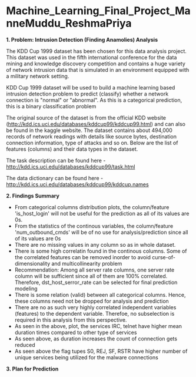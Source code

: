 # Machine_Learning_Final_Project_ManneMuddu_ReshmaPriya


**1. Problem: Intrusion Detection (Finding Anamolies) Analysis**

The KDD Cup 1999 dataset has been chosen for this data analysis project. This dataset was used in the fifth international conference for the data mining and knowledge discovery competition and contains a huge variety of network intrusion data that is simulated in an environment equipped with a military network setting.

KDD Cup 1999 dataset will be used to build a machine learning based intrusion detection problem to predict (classify) whether a network connection is "normal" or "abnormal". As this is a categorical prediction, this is a binary classification problem

The original source of the dataset is from the official KDD website (http://kdd.ics.uci.edu/databases/kddcup99/kddcup99.html) and can also be found in the kaggle website. The dataset contains about 494,000 records of network readings with details like source bytes, destination connection information, type of attacks and so on. Below are the list of features (columns) and their data types in the dataset.

The task description can be found here - http://kdd.ics.uci.edu/databases/kddcup99/task.html

The data dictionary can be found here - http://kdd.ics.uci.edu/databases/kddcup99/kddcup.names

**2. Findings Summary**

- From categorical columns distribution plots, the column/feature 'is_host_login' will not be useful for the prediction as all of its values are 0s.
- From the statistics of the continous variables, the column/feature 'num_outbound_cmds' will be of no use for analysis/prediction since all of its values are 0s
- There are no missing values in any column so as in whole dataset.
- There is some high correlatin found in the continous columns. Some of the correlated features can be removed inorder to avoid curse-of-dimensionality and multicollinearity problem
- Recommendation: Among all server rate columns, one server rate column will be sufficient since all of them are 100% correlated. Therefore, dst_host_serror_rate can be selected for final prediction modeling
- There is some relation (valid) between all categorical columns. Hence, these columns need not be dropped for analysis and prediction
- There are no as such very highly correlated independent variables (features) to the dependent variable. Therefoe, no subselection is required in this analysis from this perspective.
- As seen in the above, plot, the services IRC, telnet have higher mean duration times compared to other type of services
- As seen above, as duration increases the count of connection gets reduced
- As seen above the flag tupes S0, REJ, SF, RSTR have higher number of unique services being utilized for the malware connections


**3. Plan for Prediction**


